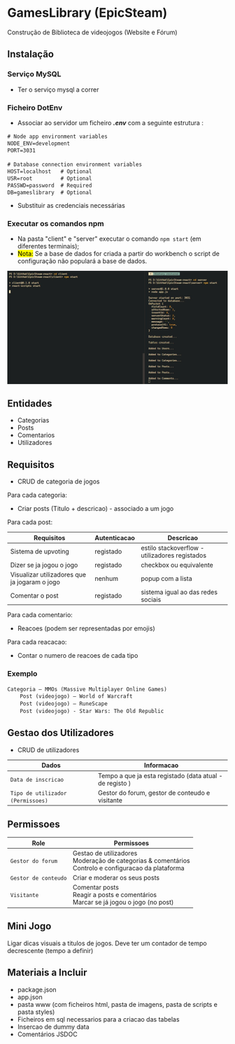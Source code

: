 # GamesLibrary (EpicSteam)

Construção de Biblioteca de videojogos (Website e Fórum)

## Instalação

### Serviço MySQL

- Ter o serviço mysql a correr

### Ficheiro DotEnv

- Associar ao servidor um ficheiro **_.env_** com a seguinte estrutura :

```.env
# Node app environment variables
NODE_ENV=development
PORT=3031

# Database connection environment variables
HOST=localhost   # Optional
USR=root         # Optional
PASSWD=password  # Required
DB=gameslibrary  # Optional
```

- Substituir as credenciais necessárias

### Executar os comandos npm

- Na pasta "client" e "server" executar o comando `npm start` (em diferentes terminais);
- <mark>Nota:</mark> Se a base de dados for criada a partir do workbench o script de configuração não populará a base de dados.

![Terminal - npm commands](/mockups/Installation.jpg)

## Entidades

- Categorias
- Posts
- Comentarios
- Utilizadores

## Requisitos

- CRUD de categoria de jogos

Para cada categoria:

- Criar posts (Titulo + descricao) - associado a um jogo

Para cada post:

| Requisitos                                    | Autenticacao | Descricao                                      |
| --------------------------------------------- | ------------ | ---------------------------------------------- |
| Sistema de upvoting                           | registado    | estilo stackoverflow - utilizadores registados |
| Dizer se ja jogou o jogo                      | registado    | checkbox ou equivalente                        |
| Visualizar utilizadores que ja jogaram o jogo | nenhum       | popup com a lista                              |
| Comentar o post                               | registado    | sistema igual ao das redes sociais             |

Para cada comentario:

- Reacoes (podem ser representadas por emojis)

Para cada reacacao:

- Contar o numero de reacoes de cada tipo

### Exemplo

```txt
Categoria – MMOs (Massive Multiplayer Online Games)
    Post (videojogo) – World of Warcraft
    Post (videojogo) – RuneScape
    Post (videojogo) - Star Wars: The Old Republic
```

## Gestao dos Utilizadores

- CRUD de utilizadores

| Dados                             | Informacao                                               |
| --------------------------------- | -------------------------------------------------------- |
| `Data de inscricao`               | Tempo a que ja esta registado (data atual - de registo ) |
| `Tipo de utilizador (Permissoes)` | Gestor do forum, gestor de conteudo e visitante          |

## Permissoes

| Role                 | Permissoes                                                                                                     |
| -------------------- | -------------------------------------------------------------------------------------------------------------- |
| `Gestor do forum`    | Gestao de utilizadores </br> Moderação de categorias & comentários </br> Controlo e configuracao da plataforma |
| `Gestor de conteudo` | Criar e moderar os seus posts                                                                                  |
| `Visitante`          | Comentar posts </br> Reagir a posts e comentários </br> Marcar se já jogou o jogo (no post)                    |

## Mini Jogo

Ligar dicas visuais a titulos de jogos. Deve ter um contador de tempo decrescente (tempo a definir)

## Materiais a Incluir

- package.json
- app.json
- pasta www (com ficheiros html, pasta de imagens, pasta de scripts e pasta styles)
- Ficheiros em sql necessarios para a criacao das tabelas
- Insercao de dummy data
- Comentários JSDOC
